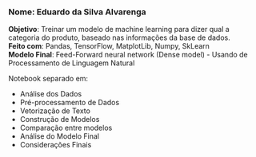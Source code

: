 ### Nome: Eduardo da Silva Alvarenga

**Objetivo**: Treinar um modelo de machine learning para dizer qual a categoria do produto, baseado nas informações da base de dados.<br>
**Feito com**: Pandas, TensorFlow, MatplotLib, Numpy, SkLearn<br>
**Modelo Final**: Feed-Forward neural network (Dense model) - Usando de Processamento de Linguagem Natural

Notebook separado em:

*   Análise dos Dados
*   Pré-processamento de Dados
*   Vetorização de Texto
*   Construção de Modelos
*   Comparação entre modelos
*   Análise do Modelo Final
*   Considerações Finais
